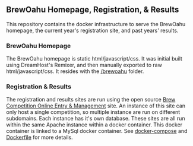 ## BrewOahu Homepage, Registration, & Results

This repository contains the docker infrastructure to serve the BrewOahu homepage, the current year's registration site, and past years' results.

### BrewOahu Homepage

The BrewOahu homepage is static html/javascript/css. It was initial built using DreamHost's Remixer, and then manually exported to raw html/javascript/css. It resides with the [/brewoahu](/brewoahu) folder.

### Registration & Results

The registration and results sites are run using the open source [Brew Competition Online Entry & Management](https://github.com/geoffhumphrey/brewcompetitiononlineentry) site. An instance of this site can only host a single competition, so multiple instance are run on different subdomains. Each instance has it's own database. These sites are all run within the same Apache instance within a docker container. This docker container is linked to a MySql docker container. See [docker-compose](docker-compose.yml) and [Dockerfile](/web/Dockerfile) for more details.
